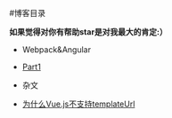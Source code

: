 #博客目录

**如果觉得对你有帮助star是对我最大的肯定:）**

- Webpack&Angular
 + [Part1](https://github.com/bulldog478/blog/issues/1)
- 杂文
 + [为什么Vue.js不支持templateUrl](https://github.com/bulldog478/blog/issues/2)



